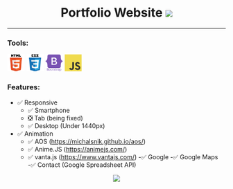 <h1 align="center">Portfolio Website <img src="https://media.giphy.com/media/YULPJoecGetvtOm1H0/giphy.gif" width="35"></h1>
<hr>
<h3 align="left">Tools:</h3>
<div align="left">
 <img
      src="https://raw.githubusercontent.com/devicons/devicon/master/icons/html5/html5-original-wordmark.svg"
      alt="html5" width="40" height="40" /> 
<img
      src="https://raw.githubusercontent.com/devicons/devicon/master/icons/css3/css3-original-wordmark.svg" alt="css3"
      width="40" height="40" />
  <img src="https://raw.githubusercontent.com/devicons/devicon/master/icons/bootstrap/bootstrap-plain-wordmark.svg"
      alt="bootstrap" width="40" height="40" />
  <img
      src="https://raw.githubusercontent.com/devicons/devicon/master/icons/javascript/javascript-original.svg"
      alt="javascript" width="40" height="40" /> 
</div>

<h3 align="left">Features:</h3>

- ✅ Responsive
  - ✅ Smartphone
  - ❎ Tab (being fixed)
  - ✅ Desktop (Under 1440px)
- ✅ Animation
  - ✅ AOS (https://michalsnik.github.io/aos/)
  - ✅ Anime.JS (https://animejs.com/)
  - ✅ vanta.js (https://www.vantajs.com/)
-✅ Google
  -✅ Google Maps
  -✅ Contact (Google Spreadsheet API)
  
<p align="center">
 <img src="https://media3.giphy.com/media/fv4tD2kW1PSgg/giphy.gif">
</p>
